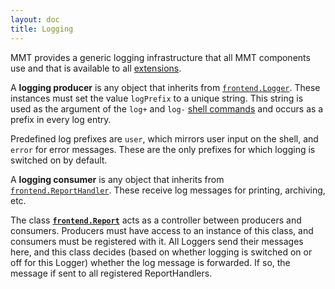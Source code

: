 ```yaml
---
layout: doc
title: Logging
---
```


MMT provides a generic logging infrastructure that all MMT components use and that is available to all [extensions](extensions/).

A **logging producer** is any object that inherits from [`frontend.Logger`](https://uniformal.github.io/apidoc/index.html#info.kwarc.mmt.api.frontend.Logger).
These instances must set the value `logPrefix` to a unique string.
This string is used as the argument of the `log+` and `log-` [shell commands](../applications/shell.html) and occurs as a prefix in every log entry.

Predefined log prefixes are `user`, which mirrors user input on the shell, and `error` for error messages.
These are the only prefixes for which logging is switched on by default.

A **logging consumer** is any object that inherits from [`frontend.ReportHandler`](https://uniformal.github.io/apidoc/index.html#info.kwarc.mmt.api.frontend.ReportHandler).
These receive log messages for printing, archiving, etc.

The class **[`frontend.Report`](https://uniformal.github.io/apidoc/index.html#info.kwarc.mmt.api.frontend.Report)** acts as a controller between producers and consumers.
Producers must have access to an instance of this class, and consumers must be registered with it.
All Loggers send their messages here, and this class decides (based on whether logging is switched on or off for this Logger) whether the log message is forwarded.
If so, the message if sent to all registered ReportHandlers. 
